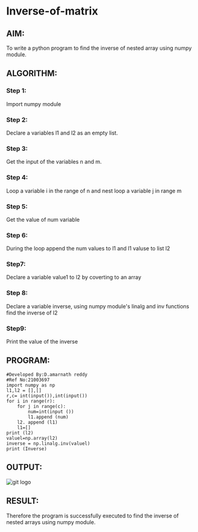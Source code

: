 # Inverse-of-matrix

## AIM:
To write a python program to find the inverse of nested array using numpy module.
## ALGORITHM:
### Step 1:
Import numpy module

### Step 2:
Declare a variables l1 and l2 as an empty list.

### Step 3:
Get the input of the variables n and m.

### Step 4:
Loop a variable i in the range of n and nest loop a variable j in range m

### Step 5:
Get the value of num variable

### Step 6:
During the loop append the num values to l1 and l1 valuse to list l2

### Step7:
Declare a variable value1 to l2 by coverting to an array

### Step 8:
Declare a variable inverse, using numpy module's linalg and inv functions find the inverse of l2

### Step9:
Print the value of the inverse


## PROGRAM:
```
#Developed By:D.amarnath reddy
#Ref No:21003697
import numpy as np
l1,l2 = [],[]
r,c= int(input()),int(input())
for i in range(r):
    for j in range(c):
        num=int(input ())
        l1.append (num)
    l2. append (l1)
    l1=[]
print (l2)
valuel=np.array(l2)
inverse = np.linalg.inv(valuel)
print (Inverse)
```
## OUTPUT:
![git logo](z2.png)

## RESULT:
Therefore the program is successfully executed to find the inverse of nested arrays using numpy module.
